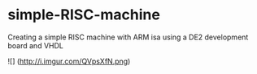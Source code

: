 simple-RISC-machine
===================

Creating a simple RISC machine with ARM isa using a DE2 development board and VHDL

![] (http://i.imgur.com/QVpsXfN.png)
